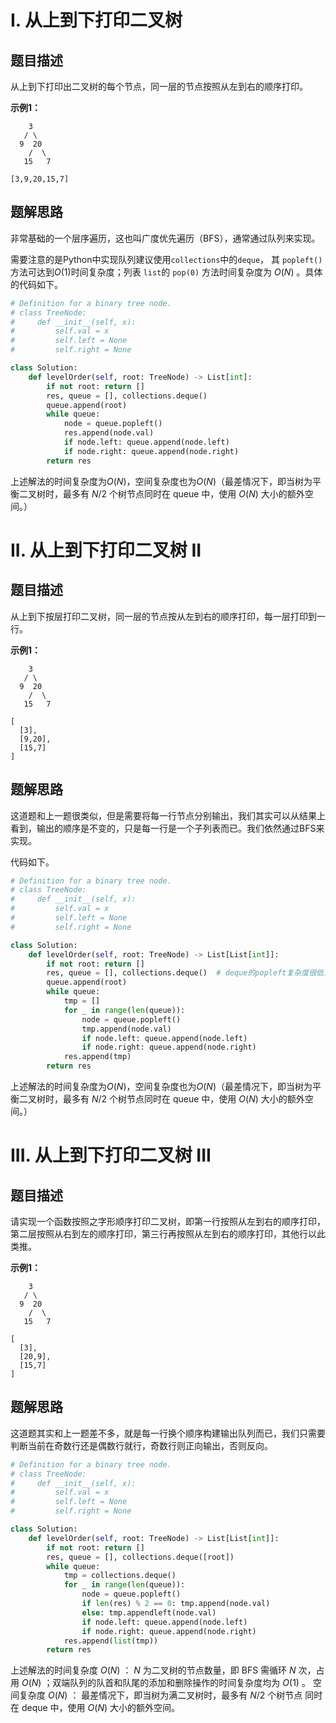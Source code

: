 # I. 从上到下打印二叉树

## 题目描述

从上到下打印出二叉树的每个节点，同一层的节点按照从左到右的顺序打印。

**示例1：**
```
    3
   / \
  9  20
    /  \
   15   7
```
```
[3,9,20,15,7]
```

## 题解思路

非常基础的一个层序遍历，这也叫广度优先遍历（BFS），通常通过队列来实现。

需要注意的是Python中实现队列建议使用`collections`中的`deque`， 其 `popleft()` 方法可达到$O(1)$时间复杂度；列表 `list`的 `pop(0)` 方法时间复杂度为 $O(N)$ 。具体的代码如下。

```python
# Definition for a binary tree node.
# class TreeNode:
#     def __init__(self, x):
#         self.val = x
#         self.left = None
#         self.right = None

class Solution:
    def levelOrder(self, root: TreeNode) -> List[int]:
        if not root: return []
        res, queue = [], collections.deque()
        queue.append(root)
        while queue:
            node = queue.popleft()
            res.append(node.val)
            if node.left: queue.append(node.left)
            if node.right: queue.append(node.right)
        return res
```

上述解法的时间复杂度为$O(N)$，空间复杂度也为$O(N)$（最差情况下，即当树为平衡二叉树时，最多有 $N/2$ 个树节点同时在 queue 中，使用 $O(N)$ 大小的额外空间。）

# II. 从上到下打印二叉树 II

## 题目描述

从上到下按层打印二叉树，同一层的节点按从左到右的顺序打印，每一层打印到一行。

**示例1：**

```
    3
   / \
  9  20
    /  \
   15   7
```

```
[
  [3],
  [9,20],
  [15,7]
]
```

## 题解思路

这道题和上一题很类似，但是需要将每一行节点分别输出，我们其实可以从结果上看到，输出的顺序是不变的，只是每一行是一个子列表而已。我们依然通过BFS来实现。

代码如下。

```python
# Definition for a binary tree node.
# class TreeNode:
#     def __init__(self, x):
#         self.val = x
#         self.left = None
#         self.right = None

class Solution:
    def levelOrder(self, root: TreeNode) -> List[List[int]]:
        if not root: return []
        res, queue = [], collections.deque()  # deque的popleft复杂度很低，比list的pop低
        queue.append(root)
        while queue:
            tmp = []
            for _ in range(len(queue)):
                node = queue.popleft()
                tmp.append(node.val)
                if node.left: queue.append(node.left)
                if node.right: queue.append(node.right)
            res.append(tmp)
        return res
```

上述解法的时间复杂度为$O(N)$，空间复杂度也为$O(N)$（最差情况下，即当树为平衡二叉树时，最多有 $N/2$ 个树节点同时在 queue 中，使用 $O(N)$ 大小的额外空间。）

# III. 从上到下打印二叉树 III

## 题目描述

请实现一个函数按照之字形顺序打印二叉树，即第一行按照从左到右的顺序打印，第二层按照从右到左的顺序打印，第三行再按照从左到右的顺序打印，其他行以此类推。

**示例1：**

```
    3
   / \
  9  20
    /  \
   15   7
```

```
[
  [3],
  [20,9],
  [15,7]
]
```

## 题解思路

这道题其实和上一题差不多，就是每一行换个顺序构建输出队列而已，我们只需要判断当前在奇数行还是偶数行就行，奇数行则正向输出，否则反向。

```python
# Definition for a binary tree node.
# class TreeNode:
#     def __init__(self, x):
#         self.val = x
#         self.left = None
#         self.right = None

class Solution:
    def levelOrder(self, root: TreeNode) -> List[List[int]]:
        if not root: return []
        res, queue = [], collections.deque([root])
        while queue:
            tmp = collections.deque()
            for _ in range(len(queue)):
                node = queue.popleft()
                if len(res) % 2 == 0: tmp.append(node.val)
                else: tmp.appendleft(node.val)
                if node.left: queue.append(node.left)
                if node.right: queue.append(node.right)
            res.append(list(tmp))
        return res
```

上述解法的时间复杂度 $O(N)$ ： $N$ 为二叉树的节点数量，即 BFS 需循环 $N$ 次，占用 $O(N)$ ；双端队列的队首和队尾的添加和删除操作的时间复杂度均为 $O(1)$ 。
空间复杂度 $O(N)$ ： 最差情况下，即当树为满二叉树时，最多有 $N/2$ 个树节点 同时 在 deque 中，使用 $O(N)$ 大小的额外空间。


